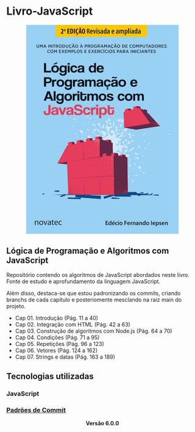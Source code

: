 # Livro-JavaScript

<p align="center"><img src="img/java-script.jpg" width="400"></p>

## Lógica de Programação e Algoritmos com JavaScript

Repositório contendo os algoritmos de JavaScript abordados neste livro. 
Fonte de estudo e aprofundamento da linguagem JavaScript. 

Além disso, destaca-se que estou padronizando os commits, criando branchs de cada capítulo e posteriomente mesclando na raiz main do projeto. 

- Cap 01. Introdução (Pág. 11 a 40)
- Cap 02. Integração com HTML (Pág. 42 a 63)
- Cap 03. Construção de algoritmos com Node.js (Pág. 64 a 70)
- Cap 04. Condições (Pág. 71 a 95)
- Cap 05. Repetições (Pág. 96 a 123)
- Cap 06. Vetores (Pág. 124 a 162)
- Cap 07. Strings e datas (Pág. 163 a 189)

## Tecnologias utilizadas

### JavaScript

### [Padrões de Commit](https://github.com/iuricode/padroes-de-commits)

<p align="center"><b>Versão 6.0.0</b></p>